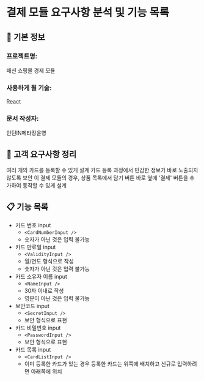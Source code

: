 # 결제 모듈 요구사항 분석 및 기능 목록

## 📌 기본 정보
### 프로젝트명: 
패션 쇼핑몰 경제 모듈

### 사용하게 될 기술: 
React

### 문서 작성자: 
인턴IN메타장윤영

## 📝 고객 요구사항 정리
여러 개의 카드를 등록할 수 있게 설계
카드 등록 과정에서 민감한 정보가 바로 노출되지 않도록 보안
이 결제 모듈의 경우, 상품 목록에서 담기 버튼 바로 옆에 '결제' 버튼을 추가하여 동작할 수 있게 설계

## 📋 기능 목록
- 카드 번호 input
  - `<CardNumberInput />`
  - 숫자가 아닌 것은 입력 불가능
- 카드 만료일 input
  - `<ValidityInput />`
  - 월/연도 형식으로 작성
  - 숫자가 아닌 것은 입력 불가능
- 카드 소유자 이름 input
  - `<NameInput />`
  - 30자 이내로 작성
  - 영문이 아닌 것은 입력 불가능
- 보안코드 input
  - `<SecretInput />`
  - 보안 형식으로 표현
- 카드 비밀번호 input
  - `<PasswordInput />`
  - 보안 형식으로 표현
- 카드 목록 input
  - `<CardListInput />`
  - 이미 등록한 카드가 있는 경우 등록한 카드는 위쪽에 배치하고 신규로 입력하려면 아래쪽에 위치
 

